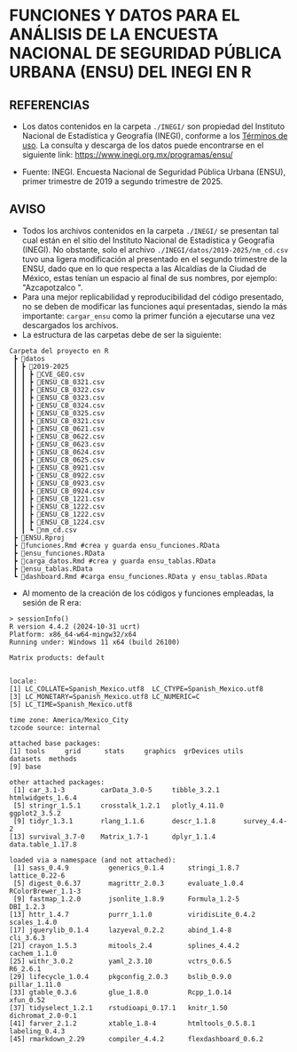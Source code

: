 # FUNCIONES Y DATOS PARA EL ANÁLISIS DE LA ENCUESTA NACIONAL DE SEGURIDAD PÚBLICA URBANA (ENSU) DEL INEGI EN R

## REFERENCIAS

- Los datos contenidos en la carpeta `./INEGI/` son propiedad del Instituto Nacional de Estadística y Geografía (INEGI), conforme a los [Términos de uso](https://www.inegi.org.mx/inegi/terminos.html). La consulta y descarga de los datos puede encontrarse en el siguiente link: https://www.inegi.org.mx/programas/ensu/

- Fuente: INEGI. Encuesta Nacional de Seguridad Pública Urbana (ENSU), primer trimestre de 2019 a segundo trimestre de 2025.

## AVISO

- Todos los archivos contenidos en la carpeta `./INEGI/` se presentan tal cual están en el sitio del Instituto Nacional de Estadística y Geografía (INEGI). No obstante, solo el archivo `./INEGI/datos/2019-2025/nm_cd.csv` tuvo una ligera modificación al presentado en el segundo trimestre de la ENSU, dado que en lo que respecta a las Alcaldías de la Ciudad de México, estas tenían un espacio al final de sus nombres, por ejemplo: "Azcapotzalco ".
- Para una mejor replicabilidad y reproducibilidad del código presentado, no se deben de modificar las funciones aquí presentadas, siendo la más importante: `cargar_ensu` como la primer función a ejecutarse una vez descargados los archivos.
- La estructura de las carpetas debe de ser la siguiente:
```
Carpeta del proyecto en R
 ┣ 📂datos
 ┃ ┣ 📂2019-2025
 ┃ ┃ ┣ 📄CVE_GEO.csv
 ┃ ┃ ┣ 📄ENSU_CB_0321.csv
 ┃ ┃ ┣ 📄ENSU_CB_0322.csv
 ┃ ┃ ┣ 📄ENSU_CB_0323.csv
 ┃ ┃ ┣ 📄ENSU_CB_0324.csv
 ┃ ┃ ┣ 📄ENSU_CB_0325.csv
 ┃ ┃ ┣ 📄ENSU_CB_0321.csv
 ┃ ┃ ┣ 📄ENSU_CB_0621.csv
 ┃ ┃ ┣ 📄ENSU_CB_0622.csv
 ┃ ┃ ┣ 📄ENSU_CB_0623.csv
 ┃ ┃ ┣ 📄ENSU_CB_0624.csv
 ┃ ┃ ┣ 📄ENSU_CB_0625.csv
 ┃ ┃ ┣ 📄ENSU_CB_0921.csv
 ┃ ┃ ┣ 📄ENSU_CB_0922.csv
 ┃ ┃ ┣ 📄ENSU_CB_0923.csv
 ┃ ┃ ┣ 📄ENSU_CB_0924.csv
 ┃ ┃ ┣ 📄ENSU_CB_1221.csv
 ┃ ┃ ┣ 📄ENSU_CB_1222.csv
 ┃ ┃ ┣ 📄ENSU_CB_1222.csv
 ┃ ┃ ┣ 📄ENSU_CB_1224.csv
 ┃ ┃ ┗ 📄nm_cd.csv
 ┣ 📄ENSU.Rproj
 ┣ 📄funciones.Rmd #crea y guarda ensu_funciones.RData
 ┣ 📄ensu_funciones.RData
 ┣ 📄carga_datos.Rmd #crea y guarda ensu_tablas.RData
 ┣ 📄ensu_tablas.RData
 ┗ 📄dashboard.Rmd #carga ensu_funciones.RData y ensu_tablas.RData
```
- Al momento de la creación de los códigos y funciones empleadas, la sesión de R era:

```
> sessionInfo()
R version 4.4.2 (2024-10-31 ucrt)
Platform: x86_64-w64-mingw32/x64
Running under: Windows 11 x64 (build 26100)

Matrix products: default


locale:
[1] LC_COLLATE=Spanish_Mexico.utf8  LC_CTYPE=Spanish_Mexico.utf8   
[3] LC_MONETARY=Spanish_Mexico.utf8 LC_NUMERIC=C                   
[5] LC_TIME=Spanish_Mexico.utf8    

time zone: America/Mexico_City
tzcode source: internal

attached base packages:
[1] tools     grid      stats     graphics  grDevices utils     datasets  methods  
[9] base     

other attached packages:
 [1] car_3.1-3         carData_3.0-5     tibble_3.2.1      htmlwidgets_1.6.4
 [5] stringr_1.5.1     crosstalk_1.2.1   plotly_4.11.0     ggplot2_3.5.2    
 [9] tidyr_1.3.1       rlang_1.1.6       descr_1.1.8       survey_4.4-2     
[13] survival_3.7-0    Matrix_1.7-1      dplyr_1.1.4       data.table_1.17.8

loaded via a namespace (and not attached):
 [1] sass_0.4.9          generics_0.1.4      stringi_1.8.7       lattice_0.22-6     
 [5] digest_0.6.37       magrittr_2.0.3      evaluate_1.0.4      RColorBrewer_1.1-3 
 [9] fastmap_1.2.0       jsonlite_1.8.9      Formula_1.2-5       DBI_1.2.3          
[13] httr_1.4.7          purrr_1.1.0         viridisLite_0.4.2   scales_1.4.0       
[17] jquerylib_0.1.4     lazyeval_0.2.2      abind_1.4-8         cli_3.6.3          
[21] crayon_1.5.3        mitools_2.4         splines_4.4.2       cachem_1.1.0       
[25] withr_3.0.2         yaml_2.3.10         vctrs_0.6.5         R6_2.6.1           
[29] lifecycle_1.0.4     pkgconfig_2.0.3     bslib_0.9.0         pillar_1.11.0      
[33] gtable_0.3.6        glue_1.8.0          Rcpp_1.0.14         xfun_0.52          
[37] tidyselect_1.2.1    rstudioapi_0.17.1   knitr_1.50          dichromat_2.0-0.1  
[41] farver_2.1.2        xtable_1.8-4        htmltools_0.5.8.1   labeling_0.4.3     
[45] rmarkdown_2.29      compiler_4.4.2      flexdashboard_0.6.2
```
